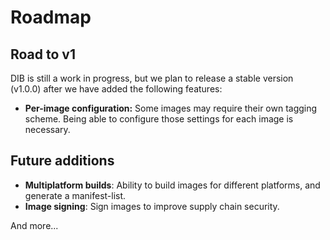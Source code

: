 Roadmap
=======

## Road to v1

DIB is still a work in progress, but we plan to release a stable version (v1.0.0) after we have added the 
following features:

- **Per-image configuration:** Some images may require their own tagging scheme. Being 
    able to configure those settings for each image is necessary.


## Future additions

- **Multiplatform builds**: Ability to build images for different platforms, and generate a manifest-list.
- **Image signing**: Sign images to improve supply chain security.

And more...
